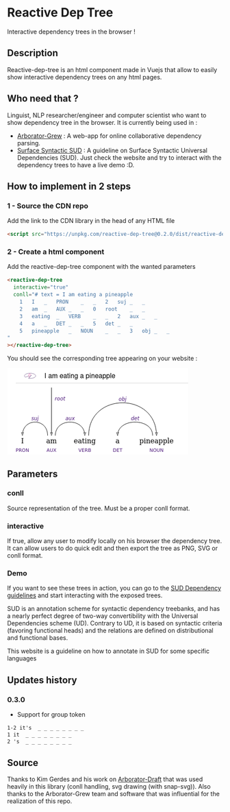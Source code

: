 # Reactive Dep Tree

Interactive dependency trees in the browser !

## Description
Reactive-dep-tree is an html component made in Vuejs that allow to easily show interactive dependency trees on any html pages.

## Who need that ?
Linguist, NLP researcher/engineer and computer scientist who want to show dependency tree in the browser. 
It is currently being used in :
- [Arborator-Grew](https://arboratorgrew.elizia.net/#/) : A web-app for online collaborative dependency parsing.
- [Surface Syntactic SUD](https://surfacesyntacticud.github.io) : A guideline on Surface Syntactic Universal Dependencies (SUD). Just check the website and try to interact with the dependency trees to have a live demo :D.

## How to implement in 2 steps

### 1 - Source the CDN repo
Add the link to the CDN library in the head of any HTML file

```html
<script src="https://unpkg.com/reactive-dep-tree@0.2.0/dist/reactive-dep-tree.umd.js" async deferred></script>
```

### 2 - Create a <reactive-dep-tree> html component
Add the reactive-dep-tree component with the wanted parameters
```html
<reactive-dep-tree
  interactive="true"
  conll="# text = I am eating a pineapple
    1	I	_	PRON	_	_	2	suj	_	_
    2	am	_	AUX	_	_	0	root	_	_
    3	eating	_	VERB	_	_	2	aux	_	_
    4	a	_	DET	_	_	5	det	_	_
    5	pineapple	_	NOUN	_	_	3	obj	_	_
"
></reactive-dep-tree>
```

You should see the corresponding tree appearing on your website :

<img src="docs/I_am_eating_a_pineapple.png"
     alt="Markdown Monster icon"
      />

## Parameters

### conll
Source representation of the tree. Must be a proper conll format.

### interactive
If true, allow any user to modify locally on his browser the dependency tree. It can allow users to do quick edit and then export the tree as PNG, SVG or conll format.

### Demo
If you want to see these trees in action, you can go to the [SUD Dependency guidelines](https://surfacesyntacticud.github.io/) and start interacting with the exposed trees. 

SUD is an annotation scheme for syntactic dependency treebanks, and has a nearly perfect degree of two-way convertibility with the Universal Dependencies scheme (UD). Contrary to UD, it is based on syntactic criteria (favoring functional heads) and the relations are defined on distributional and functional bases.

This website is a guideline on how to annotate in SUD for some specific languages

## Updates history
### 0.3.0
- Support for group token
```tsv
1-2 it's  _ _ _ _ _ _ _ _
1 it  _ _ _ _ _ _ _ _
2 's  _ _ _ _ _ _ _ _
```

## Source
Thanks to Kim Gerdes and his work on [Arborator-Draft](https://github.com/Arborator/arborator-draft) that was used heavily in this library (conll handling, svg drawing (with snap-svg)). Also thanks to the Arborator-Grew team and software that was influential for the realization of this repo.